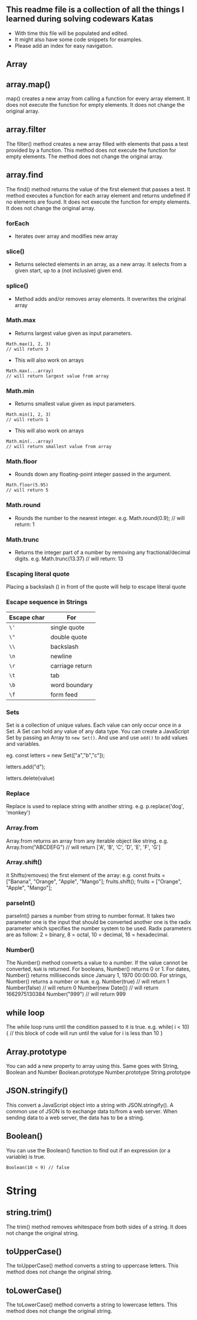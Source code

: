 ## This readme file is a collection of all the things I learned during solving codewars Katas

- With time this file will be populated and edited.
- It might also have some code snippets for examples.
- Please add an index for easy navigation.



## Array
## array.map()
map() creates a new array from calling a function for every array element. It does not execute the function for empty elements. It does not change the original array.

## array.filter
The filter() method creates a new array filled with elements that pass a test provided by a function. This method does not execute the function for empty elements. The method does not change the original array.

## array.find
The find() method returns the value of the first element that passes a test. It method executes a function for each array element and returns undefined if no elements are found. It does not execute the function for empty elements. It does not change the original array.

### forEach
- Iterates over array and modifies new array

### slice()
- Returns selected elements in an array, as a new array. It selects from a given start, up to a (not inclusive) given end.

### splice()
- Method adds and/or removes array elements. It overwrites the original array

### Math.max
- Returns largest value given as input parameters.
```
Math.max(1, 2, 3)
// will return 3
```
- This will also work on arrays
```
Math.max(...array)
// will return largest value from array
```
### Math.min
- Returns smallest value given as input parameters. 
```
Math.min(1, 2, 3)
// will return 1
```
- This will also work on arrays
```
Math.min(...array)
// will return smallest value from array
```
### Math.floor
- Rounds down any floating-point integer passed in the argument.
```
Math.floor(5.95)
// will return 5
```
### Math.round
- Rounds the number to the nearest integer.
e.g. Math.round(0.9); // will return: 1

### Math.trunc
- Returns the integer part of a number by removing any fractional/decimal digits.
e.g. Math.trunc(13.37) // will return: 13


### Escaping literal quote
Placing a backslash (\) in front of the quote will help to escape literal quote

### Escape sequence in Strings
Escape char | For
--- | --- 
`\'` | single quote
`\"` | double quote
`\\` | backslash
`\n` | newline
`\r` | carriage return
`\t` | tab
`\b` | word boundary
`\f` | form feed

### Sets
Set is a collection of unique values. Each value can only occur once in a Set. A Set can hold any value of any data type. You can create a JavaScript Set by passing an Array to `new Set()`. And use and use `add()` to add values and variables.

eg. const letters = new Set(["a","b","c"]);
<!-- to add item -->
letters.add("d");
<!-- to delete/remove item -->
letters.delete(value)

### Replace
Replace is used to replace string with another string.
e.g. p.replace('dog', 'monkey')

### Array.from
Array.from returns an array from any iterable object like string.
e.g. Array.from("ABCDEFG") // will return ['A', 'B', 'C', 'D', 'E', 'F', 'G']

### Array.shift()
it Shifts(removes) the first element of the array:
e.g. const fruits = ["Banana", "Orange", "Apple", "Mango"];
fruits.shift();
fruits = ["Orange", "Apple", "Mango"];

### parseInt()
parseInt() parses a number from string to number format. It takes two parameter one is the input that should be converted another one is the radix parameter which specifies the number system to be used.
Radix parameters are as follow:
2 = binary, 8 = octal, 10 = decimal, 16 = hexadecimal.

### Number()
The Number() method converts a value to a number. If the value cannot be converted, `NaN` is returned. For booleans, Number() returns 0 or 1. For dates, Number() returns milliseconds since January 1, 1970 00:00:00. For strings, Number() returns a number or `NaN`.
e.g. Number(true)		// will return 1
Number(false)		// will return 0
Number(new Date())		// will return 1662975130384
Number("999")		// will return 999

## while loop
The while loop runs until the condition passed to it is true.
e.g. while( i < 10) {
	// this block of code will run until the value for i is less than 10 
}

## Array.prototype
You can add a new property to array using this.
Same goes with String, Boolean and Number
Boolean.prototype
Number.prototype
String.prototype

## JSON.stringify()
This convert a JavaScript object into a string with JSON.stringify(). A common use of JSON is to exchange data to/from a web server. When sending data to a web server, the data has to be a string.

## Boolean()
You can use the Boolean() function to find out if an expression (or a variable) is true. 
```Boolean(10 > 9) // true 
Boolean(10 < 9) // false
```


# String
## string.trim()
The trim() method removes whitespace from both sides of a string. It does not change the original string.

## toUpperCase()
The toUpperCase() method converts a string to uppercase letters. This method does not change the original string.

## toLowerCase()
The toLowerCase() method converts a string to lowercase letters. This method does not change the original string.
